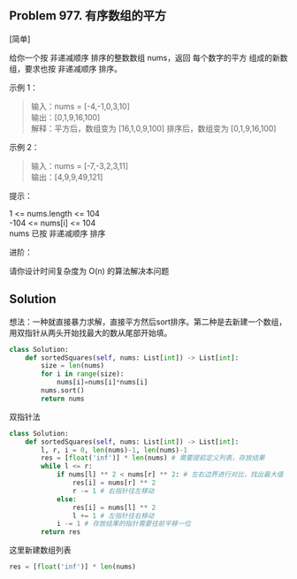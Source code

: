 ## Problem 977. 有序数组的平方

[简单]

给你一个按 非递减顺序 排序的整数数组 nums，返回 每个数字的平方 组成的新数组，要求也按 非递减顺序 排序。

 

示例 1：

>输入：nums = [-4,-1,0,3,10]  
输出：[0,1,9,16,100]  
解释：平方后，数组变为 [16,1,0,9,100]
排序后，数组变为 [0,1,9,16,100]

示例 2：

>输入：nums = [-7,-3,2,3,11]  
输出：[4,9,9,49,121]
 

提示：

1 <= nums.length <= 104  
-104 <= nums[i] <= 104  
nums 已按 非递减顺序 排序
 

进阶：

请你设计时间复杂度为 O(n) 的算法解决本问题

## Solution

想法：一种就直接暴力求解，直接平方然后sort排序。第二种是去新建一个数组，用双指针从两头开始找最大的数从尾部开始填。
```python
class Solution:
    def sortedSquares(self, nums: List[int]) -> List[int]:
        size = len(nums)
        for i in range(size):
            nums[i]=nums[i]*nums[i]
        nums.sort()
        return nums
```

双指针法
```python
class Solution:
    def sortedSquares(self, nums: List[int]) -> List[int]:
        l, r, i = 0, len(nums)-1, len(nums)-1
        res = [float('inf')] * len(nums) # 需要提前定义列表，存放结果
        while l <= r:
            if nums[l] ** 2 < nums[r] ** 2: # 左右边界进行对比，找出最大值
                res[i] = nums[r] ** 2
                r -= 1 # 右指针往左移动
            else:
                res[i] = nums[l] ** 2
                l += 1 # 左指针往右移动
            i -= 1 # 存放结果的指针需要往前平移一位
        return res
```

这里新建数组列表
```python
res = [float('inf')] * len(nums)
```
